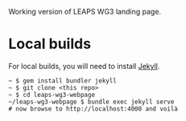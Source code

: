 Working version of LEAPS WG3 landing page.

# Local builds
For local builds, you will need to install [Jekyll](https://jekyllrb.com/).
```
~ $ gem install bundler jekyll
~ $ git clone <this repo>
~ $ cd leaps-wg3-webpage
~/leaps-wg3-webpage $ bundle exec jekyll serve
# now browse to http://localhost:4000 and voilà
```
